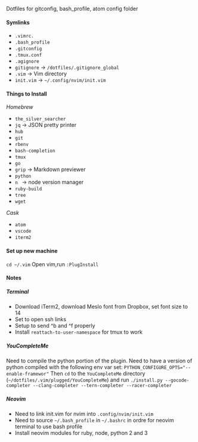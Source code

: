 Dotfiles for gitconfig, bash_profile, atom config folder

#### Symlinks
- `.vimrc.`
- `.bash_profile`
- `.gitconfig`
- `.tmux.conf`
- `.agignore`
- `gitignore` -> `/dotfiles/.gitignore_global`
- `.vim` -> Vim directory
- `init.vim` -> `~/.config/nvim/init.vim`

#### Things to Install
*Homebrew*
- `the_silver_searcher`
- `jq` -> JSON pretty printer
- `hub`
- `git`
- `rbenv`
- `bash-completion`
- `tmux`
- `go`
- `grip` -> Markdown previewer
- `python`
- `n ` -> node version manager
- `ruby-build`
- `tree`
- `wget`

*Cask*
- `atom`
- `vscode`
- `iterm2`

#### Set up new machine
`cd ~/.vim`
Open vim,run `:PlugInstall`

#### Notes
##### Terminal
- Download iTerm2, download Meslo font from Dropbox, set font size to 14
- Set to open ssh links
- Setup to send ^b and ^f properly
- Install `reattach-to-user-namespace` for tmux to work

##### YouCompleteMe
Need to compile the python portion of the plugin. Need to have a version of python compiled with the following env var set:
  `PYTHON_CONFIGURE_OPTS="--enable-framewor"`
Then `cd` to the `YouCompleteMe` directory (`~/dotfiles/.vim/plugged/YouCompleteMe`) and run
  `./install.py --gocode-completer --clang-completer --tern-completer --racer-completer`

##### Neovim
- Need to link init.vim for nvim into `.config/nvim/init.vim`
- Need to source `~/.bash_profile` in `~/.bashrc` in ordre for neovim terminal to use bash profile
- Install neovim modules for ruby, node, python 2 and 3
